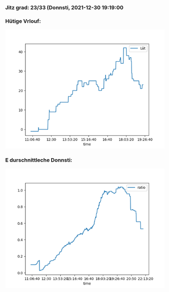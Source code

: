 ### Jitz grad: 23/33 (Donnsti, 2021-12-30 19:19:00

### Hütige Vrlouf:
![Graph](Today.png)

### E durschnittleche Donnsti:
![Graph](Donnsti.png)